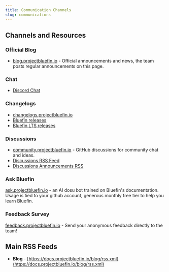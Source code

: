 ```yaml
---
title: Communication Channels
slug: communications
---
```


## Channels and Resources

### Official Blog

- [blog.projectbluefin.io](https://blog.projectbluefin.io/) - Official announcements and news, the team posts regular announcements on this page.

### Chat

- [Discord Chat](https://discord.gg/XUC8cANVHy)

### Changelogs

- [changelogs.projectbluefin.io](https://changelogs.projectbluefin.io)
- [Bluefin releases](https://github.com/ublue-os/bluefin/releases.atom)
- [Bluefin LTS releases](https://github.com/ublue-os/bluefin-lts/releases.atom)

### Discussions

- [community.projectbluefin.io](https://community.projectbluefin.io) - GitHub discussions for community chat and ideas.
- [Discussions RSS Feed](https://github.com/ublue-os/bluefin/discussions.atom)
- [Discussions Announcements RSS](https://github.com/ublue-os/bluefin/discussions.atom?discussions_q=is%3Aopen+label%3Aannouncements)

### Ask Bluefin

[ask.projectbluefin.io](https://ask.projectbluefin.io) - an AI dosu bot trained on Bluefin's documentation. Usage is tied to your github account, generous monthly free tier to help you learn Bluefin.

### Feedback Survey

[feedback.projectbluefin.io](https://feedback.projectbluefin.io) - Send your anonymous feedback directly to the team!

## Main RSS Feeds

- **Blog** - [https://docs.projectbluefin.io/blog/rss.xml](https://docs.projectbluefin.io/blog/rss.xml)

